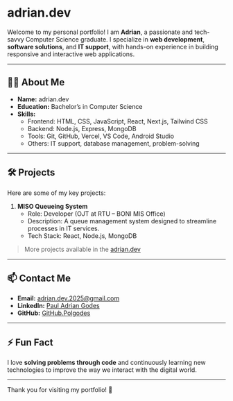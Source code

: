 # adrian.dev

Welcome to my personal portfolio! I am **Adrian**, a passionate and tech-savvy Computer Science graduate. I specialize in **web development**, **software solutions**, and **IT support**, with hands-on experience in building responsive and interactive web applications.

---

## 🧑‍💻 About Me

- **Name:** adrian.dev 
- **Education:** Bachelor’s in Computer Science
- **Skills:**  
  - Frontend: HTML, CSS, JavaScript, React, Next.js, Tailwind CSS  
  - Backend: Node.js, Express, MongoDB  
  - Tools: Git, GitHub, Vercel, VS Code, Android Studio  
  - Others: IT support, database management, problem-solving  

---

## 🛠 Projects

Here are some of my key projects:

1. **MISO Queueing System**  
   - Role: Developer (OJT at RTU – BONI MIS Office)  
   - Description: A queue management system designed to streamline processes in IT services.  
   - Tech Stack: React, Node.js, MongoDB  

> More projects available in the [adrian.dev](https://adrian-dev.vercel.app/)

---

## 📫 Contact Me

- **Email:** [adrian.dev.2025@gmail.com](mailto:adrian.dev.2025@gmail.com)
- **LinkedIn:** [Paul Adrian Godes](https://www.linkedin.com/in/paul-adrian-godes)
- **GitHub:** [GitHub.Polgodes](https://github.com/polgodes)

---

## ⚡ Fun Fact

I love **solving problems through code** and continuously learning new technologies to improve the way we interact with the digital world.

---

Thank you for visiting my portfolio! 🚀
